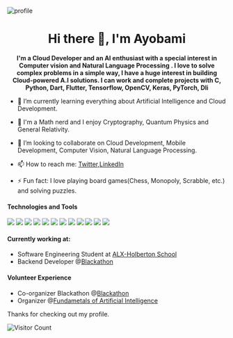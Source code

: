 

<!--

Here are some ideas to get you started:

- 🔭 I’m currently working on ...
- 🌱 I’m currently learning ...
- 👯 I’m looking to collaborate on ... 
- 🤔 I’m looking for help with ...
- 💬 Ask me about ...
- 📫 How to reach me: ...
- 😄 Pronouns: ...
- ⚡ Fun fact: ...
-->
![profile](https://miro.medium.com/max/1400/0*We8Aye1G6wLXOCqu.jpg)


<h1 align="center">Hi there 👋, I'm Ayobami</h1>

<p align="center"><b> I'm a Cloud Developer and an AI enthusiast with a special interest in Computer vision and Natural Language Processing . I love to solve complex problems in a simple way, I have a huge interest in building Cloud-powered A.I solutions. 
I can work and complete projects with C, Python, Dart, Flutter, Tensorflow, OpenCV, Keras, PyTorch, Dli </b></p>

- 🔭 I’m currently learning everything about Artificial Intelligence and Cloud Development.
- 🌱 I'm a Math nerd and I enjoy Cryptography, Quantum Physics and General Relativity.
- 👯 I’m looking to collaborate on Cloud Development, Mobile Development, Computer Vision, Natural Language Processing.

- 📫 How to reach me: [Twitter](https://twitter.com/frosh_official),[LinkedIn](https://www.linkedin.com/in/ayobami-adebesin-114a3016a/)
- ⚡ Fun fact: I love playing board games(Chess, Monopoly, Scrabble, etc.) and solving puzzles.

#### Technologies and Tools

<p>
<img src="https://img.shields.io/badge/flutter-%230095D5.svg?&style=for-the-badge&logo=flutter&logoColor=white"/>
<img src="https://img.shields.io/badge/python-%23ED8B00.svg?&style=for-the-badge&logo=python&logoColor=white"/>
<img src="https://img.shields.io/badge/git%20-%23F05033.svg?&style=for-the-badge&logo=git&logoColor=white"/>
<img src="https://img.shields.io/badge/github%20-%23121011.svg?&style=for-the-badge&logo=github&logoColor=white"/>
<img src="https://img.shields.io/badge/firebase%20-%23039BE5.svg?&style=for-the-badge&logo=firebase"/>
<img src ="https://img.shields.io/badge/Dart-%2307405e.svg?&style=for-the-badge&logo=dart&logoColor=white"/>
<img src="https://img.shields.io/badge/C-%230095D5.svg?&style=for-the-badge&logo=C&logoColor=white"/>
<img src="https://img.shields.io/badge/tensorflow-%23ED8B00.svg?&style=for-the-badge&logo=tensorflow&logoColor=white"/>
<img src="https://img.shields.io/badge/keras%20-%23F05033.svg?&style=for-the-badge&logo=keras&logoColor=white"/>
<img src="https://img.shields.io/badge/pytorch%20-%23121011.svg?&style=for-the-badge&logo=pytorch&logoColor=white"/>
<img src="https://img.shields.io/badge/mysql%20-%23039BE5.svg?&style=for-the-badge&logo=mysql"/>
<img src ="https://img.shields.io/badge/django-%2307405e.svg?&style=for-the-badge&logo=django&logoColor=white"/>
</p>

#### Currently working at:
- Software Engineering Student at [ALX-Holberton School](https://www.holbertonschool.com//)
- Backend Developer @[Blackathon](https://blackathon.tech/)


#### Volunteer Experience

- Co-organizer Blackathon @[Blackathon](https://blackathon.tech/)
- Organizer @[Fundametals of Artificial Intelligence](https://iretiayo.github.io/FAI_2020/)


Thanks for checking out my profile.

![Visitor Count](https://profile-counter.glitch.me/AyobamiAdebesin/count.svg)
